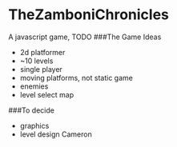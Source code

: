 # TheZamboniChronicles
A javascript game, TODO
###The Game Ideas
- 2d platformer
- ~10 levels
- single player
- moving platforms, not static game
- enemies
- level select map

###To decide
- graphics
- level design
Cameron